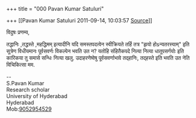 +++
title = "000 Pavan Kumar Satuluri"

+++
[[Pavan Kumar Satuluri	2011-09-14, 10:03:57 [Source](https://groups.google.com/g/bvparishat/c/LkRSwQ2zAxM)]]



विदुषः प्रणम्य,  
  
 तद्धानिः ,तद्धस्ते ,महद्धिमम् इत्यादीनि यदि समस्तपदत्वेन स्वीक्रियते तर्हि तत्र "झयो होsन्यतरस्याम्" इति सूत्रेण विधीयमानः पूर्वसवर्णः विकल्पेन भवति उत न? यतोहि संहितैकपदे नित्या नित्या धातूपसर्गयोः इति कारिकया तु समासे सन्धिः नित्या खलु. उदाहरणेष्वेषु पूर्वसवर्णाभावे तद्हानिः, तद्हस्ते इति भवति उत नेति विचिकित्सा मम.  
  
--  
S.Pavan Kumar  
Research scholar  
University of Hyderabad  
Hyderabad  
Mob:[9052954529](tel:(905)%20295-4529)  
  

